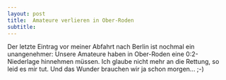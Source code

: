 ```yaml
---
layout: post
title:  Amateure verlieren in Ober-Roden
subtitle:  
---
```


Der letzte Eintrag vor meiner Abfahrt nach Berlin ist nochmal ein unangenehmer: Unsere Amateure haben in Ober-Roden eine 0:2-Niederlage hinnehmen müssen. Ich glaube nicht mehr an die Rettung, so leid es mir tut. Und das Wunder brauchen wir ja schon morgen... ;-)


